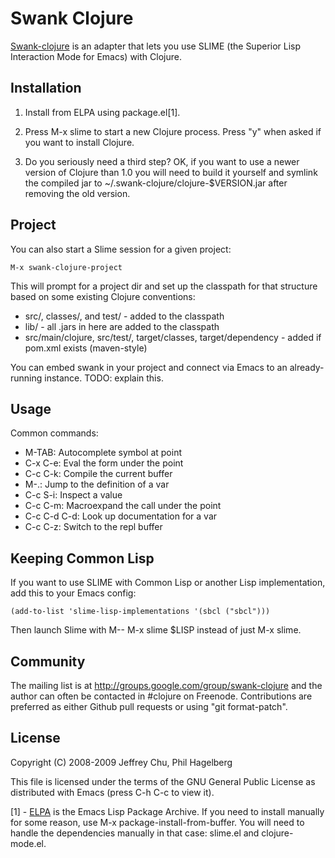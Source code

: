 # Swank Clojure

[Swank-clojure](http://github.com/technomancy/swank-clojure) is an
adapter that lets you use SLIME (the Superior Lisp Interaction Mode
for Emacs) with Clojure.

## Installation

1. Install from ELPA using package.el[1].
        
2. Press M-x slime to start a new Clojure process. Press "y" when
   asked if you want to install Clojure.

3. Do you seriously need a third step? OK, if you want to use a newer
   version of Clojure than 1.0 you will need to build it yourself and
   symlink the compiled jar to ~/.swank-clojure/clojure-$VERSION.jar
   after removing the old version.

## Project

You can also start a Slime session for a given project:

    M-x swank-clojure-project

This will prompt for a project dir and set up the classpath for that
structure based on some existing Clojure conventions:

* src/, classes/, and test/ - added to the classpath
* lib/ - all .jars in here are added to the classpath
* src/main/clojure, src/test/, target/classes, 
  target/dependency - added if pom.xml exists (maven-style)

You can embed swank in your project and connect via Emacs to an
already-running instance. TODO: explain this.

## Usage

Common commands:

* M-TAB: Autocomplete symbol at point
* C-x C-e: Eval the form under the point
* C-c C-k: Compile the current buffer
* M-.: Jump to the definition of a var
* C-c S-i: Inspect a value
* C-c C-m: Macroexpand the call under the point
* C-c C-d C-d: Look up documentation for a var
* C-c C-z: Switch to the repl buffer

## Keeping Common Lisp

If you want to use SLIME with Common Lisp or another Lisp
implementation, add this to your Emacs config:

    (add-to-list 'slime-lisp-implementations '(sbcl ("sbcl")))

Then launch Slime with M-- M-x slime $LISP instead of just M-x slime.

## Community

The mailing list is at http://groups.google.com/group/swank-clojure
and the author can often be contacted in #clojure on
Freenode. Contributions are preferred as either Github pull requests
or using "git format-patch".

## License

Copyright (C) 2008-2009 Jeffrey Chu, Phil Hagelberg

This file is licensed under the terms of the GNU General Public
License as distributed with Emacs (press C-h C-c to view it).

[1] - [ELPA](http://tromey.com/elpa/install.html) is the Emacs Lisp
  Package Archive. If you need to install manually for some reason,
  use M-x package-install-from-buffer. You will need to handle the
  dependencies manually in that case: slime.el and clojure-mode.el.

